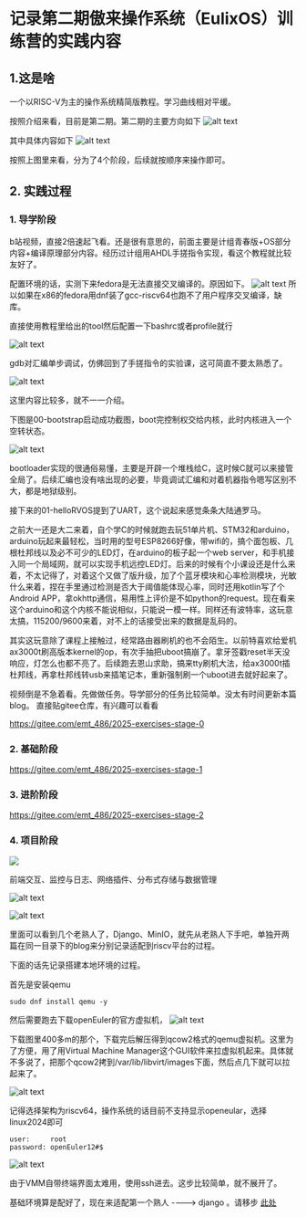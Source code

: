 # 记录第二期傲来操作系统（EulixOS）训练营的实践内容

## 1.这是啥

一个以RISC-V为主的操作系统精简版教程。学习曲线相对平缓。

按照介绍来看，目前是第二期。第二期的主要方向如下
![alt text](images/1747037019341_image.png)

其中具体内容如下
![alt text](images/1747037008836_image.png)

按照上图里来看，分为了4个阶段，后续就按顺序来操作即可。

## 2. 实践过程

### 1. 导学阶段

b站视频，直接2倍速起飞看。还是很有意思的，前面主要是计组青春版+OS部分内容+编译原理部分内容。经历过计组用AHDL手搓指令实现，看这个教程就比较友好了。

配置环境的话，实测下来fedora是无法直接交叉编译的。原因如下。
![alt text](images/1747059281459_image.png)
所以如果在x86的fedora用dnf装了gcc-riscv64也跑不了用户程序交叉编译，缺库。

直接使用教程里给出的tool然后配置一下bashrc或者profile就行

![alt text](images/1747059418566_image.png)

gdb对汇编单步调试，仿佛回到了手搓指令的实验课，这可简直不要太熟悉了。

![alt text](images/1747102473424_image.png)

这里内容比较多，就不一一介绍。

下图是00-bootstrap启动成功截图，boot完控制权交给内核，此时内核进入一个空转状态。

![alt text](images/1747130930823_image.png)

bootloader实现的很通俗易懂，主要是开辟一个堆栈给C，这时候C就可以来接管全局了。后续汇编也没有啥出现的必要，毕竟调试汇编和对着机器指令嗯写区别不大，都是地狱级别。

接下来的01-helloRVOS提到了UART，这个说起来感觉条条大陆通罗马。

之前大一还是大二来着，自个学C的时候就跑去玩51单片机、STM32和arduino，arduino玩起来最轻松，当时用的型号ESP8266好像，带wifi的，搞个面包板、几根杜邦线以及必不可少的LED灯，在arduino的板子起一个web server，和手机接入同一个局域网，就可以实现手机远控LED灯。后来的时候有个小课设还是什么来着，不太记得了，对着这个又做了版升级，加了个蓝牙模块和心率检测模块，光敏什么来着，捏在手里通过检测是否大于阈值能体现心率，同时还用kotlin写了个Android APP，拿okhttp通信，易用性上评价是不如python的request。现在看来这个arduino和这个内核不能说相似，只能说一模一样。同样还有波特率，这玩意太搞，115200/9600来着，对不上的话接受出来的数据是乱码的。

其实这玩意除了课程上接触过，经常路由器刷机的也不会陌生。以前特喜欢给爱机ax3000t刷高版本kernel的op，有次手抽把uboot搞崩了。拿牙签戳reset半天没响应，灯怎么也都不亮了。后续跑去恩山求助，搞来tty刷机大法，给ax3000t插杜邦线，再拿杜邦线转usb来插笔记本，重新强制刷一个uboot进去就好起来了。

视频倒是不急着看。先做做任务。导学部分的任务比较简单。没太有时间更新本篇blog。
直接贴gitee仓库，有兴趣可以看看

<https://gitee.com/emt_486/2025-exercises-stage-0>

### 2. 基础阶段

<https://gitee.com/emt_486/2025-exercises-stage-1>

### 3. 进阶阶段

<https://gitee.com/emt_486/2025-exercises-stage-2>

### 4. 项目阶段

![](images/1747285285835_image.png)

前端交互、监控与日志、网络插件、分布式存储与数据管理

![alt text](images/1747285384610_image.png)

![alt text](images/1747285478901_image.png)

里面可以看到几个老熟人了，Django、MinIO，就先从老熟人下手吧，单独开两篇在同一目录下的blog来分别记录适配到riscv平台的过程。

下面的话先记录搭建本地环境的过程。

首先是安装qemu

```shell
sudo dnf install qemu -y
```

然后需要跑去下载openEuler的官方虚拟机，
![alt text](images/1747299256295_image.png)

下载图里400多m的那个，下载完后解压得到qcow2格式的qemu虚拟机。这里为了方便，用了用Virtual Machine Manager这个GUI软件来拉虚拟机起来。具体就不多说了，把那个qcow2拷到/var/lib/libvirt/images下面，然后点几下就可以拉起来了。

![alt text](images/1747299956904_image.png)

记得选择架构为riscv64，操作系统的话目前不支持显示openeular，选择linux2024即可

```shell
user:     root
password: openEuler12#$
```

![alt text](images/1747300198473_image.png)

由于VMM自带终端界面太难用，使用ssh进去。这步比较简单，就不展开了。

基础环境算是配好了，现在来适配第一个熟人 ----> django 。请移步 [此处](./django_5.2_riscv.md)